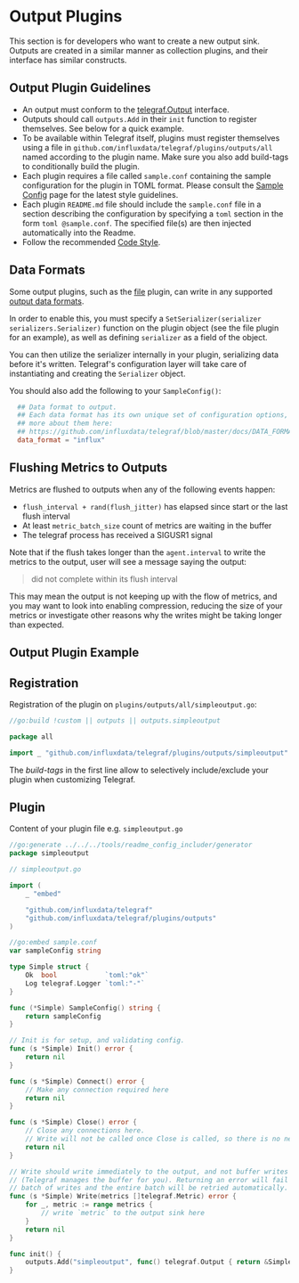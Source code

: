 # Output Plugins

This section is for developers who want to create a new output sink. Outputs
are created in a similar manner as collection plugins, and their interface has
similar constructs.

## Output Plugin Guidelines

- An output must conform to the [telegraf.Output][] interface.
- Outputs should call `outputs.Add` in their `init` function to register
  themselves.  See below for a quick example.
- To be available within Telegraf itself, plugins must register themselves
  using a file in `github.com/influxdata/telegraf/plugins/outputs/all` named
  according to the plugin name. Make sure you also add build-tags to
  conditionally build the plugin.
- Each plugin requires a file called `sample.conf` containing the sample
  configuration  for the plugin in TOML format.
  Please consult the [Sample Config][] page for the latest style guidelines.
- Each plugin `README.md` file should include the `sample.conf` file in a
  section describing the configuration by specifying a `toml` section in the
  form `toml @sample.conf`. The specified file(s) are then injected
  automatically into the Readme.
- Follow the recommended [Code Style][].

[Sample Config]: /docs/developers/SAMPLE_CONFIG.md
[Code Style]: /docs/developers/CODE_STYLE.md
[telegraf.Output]: https://godoc.org/github.com/influxdata/telegraf#Output

## Data Formats

Some output plugins, such as the [file][] plugin, can write in any supported
[output data formats][].

In order to enable this, you must specify a
`SetSerializer(serializer serializers.Serializer)`
function on the plugin object (see the file plugin for an example), as well as
defining `serializer` as a field of the object.

You can then utilize the serializer internally in your plugin, serializing data
before it's written. Telegraf's configuration layer will take care of
instantiating and creating the `Serializer` object.

You should also add the following to your `SampleConfig()`:

```toml
  ## Data format to output.
  ## Each data format has its own unique set of configuration options, read
  ## more about them here:
  ## https://github.com/influxdata/telegraf/blob/master/docs/DATA_FORMATS_OUTPUT.md
  data_format = "influx"
```

[file]: /plugins/inputs/file
[output data formats]: /docs/DATA_FORMATS_OUTPUT.md

## Flushing Metrics to Outputs

Metrics are flushed to outputs when any of the following events happen:

- `flush_interval + rand(flush_jitter)` has elapsed since start or the last
  flush interval
- At least `metric_batch_size` count of metrics are waiting in the buffer
- The telegraf process has received a SIGUSR1 signal

Note that if the flush takes longer than the `agent.interval` to write the
metrics to the output, user will see a message saying the output:

> did not complete within its flush interval

This may mean the output is not keeping up with the flow of metrics, and you may
want to look into enabling compression, reducing the size of your metrics or
investigate other reasons why the writes might be taking longer than expected.

## Output Plugin Example

## Registration

Registration of the plugin on `plugins/outputs/all/simpleoutput.go`:

```go
//go:build !custom || outputs || outputs.simpleoutput

package all

import _ "github.com/influxdata/telegraf/plugins/outputs/simpleoutput" // register plugin

```

The _build-tags_ in the first line allow to selectively include/exclude your
plugin when customizing Telegraf.

## Plugin

Content of your plugin file e.g. `simpleoutput.go`

```go
//go:generate ../../../tools/readme_config_includer/generator
package simpleoutput

// simpleoutput.go

import (
    _ "embed"

    "github.com/influxdata/telegraf"
    "github.com/influxdata/telegraf/plugins/outputs"
)

//go:embed sample.conf
var sampleConfig string

type Simple struct {
    Ok  bool            `toml:"ok"`
    Log telegraf.Logger `toml:"-"`
}

func (*Simple) SampleConfig() string {
    return sampleConfig
}

// Init is for setup, and validating config.
func (s *Simple) Init() error {
    return nil
}

func (s *Simple) Connect() error {
    // Make any connection required here
    return nil
}

func (s *Simple) Close() error {
    // Close any connections here.
    // Write will not be called once Close is called, so there is no need to synchronize.
    return nil
}

// Write should write immediately to the output, and not buffer writes
// (Telegraf manages the buffer for you). Returning an error will fail this
// batch of writes and the entire batch will be retried automatically.
func (s *Simple) Write(metrics []telegraf.Metric) error {
    for _, metric := range metrics {
        // write `metric` to the output sink here
    }
    return nil
}

func init() {
    outputs.Add("simpleoutput", func() telegraf.Output { return &Simple{} })
}
```
